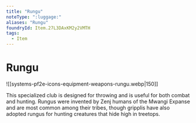 ```yaml
---
title: "Rungu"
noteType: ":luggage:"
aliases: "Rungu"
foundryId: Item.27L3DAxKM2y2VMTH
tags:
  - Item
---
```


# Rungu
![[systems-pf2e-icons-equipment-weapons-rungu.webp|150]]

This specialized club is designed for throwing and is useful for both combat and hunting. Rungus were invented by Zenj humans of the Mwangi Expanse and are most common among their tribes, though gripplis have also adopted rungus for hunting creatures that hide high in treetops.
